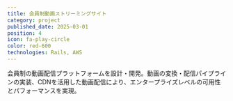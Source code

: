 ```yaml
---
title: 会員制動画ストリーミングサイト
category: project
published_date: 2025-03-01
position: 4
icon: fa-play-circle
color: red-600
technologies: Rails, AWS
---
```


会員制の動画配信プラットフォームを設計・開発。動画の変換・配信パイプラインの実装、CDNを活用した動画配信により、エンタープライズレベルの可用性とパフォーマンスを実現。
